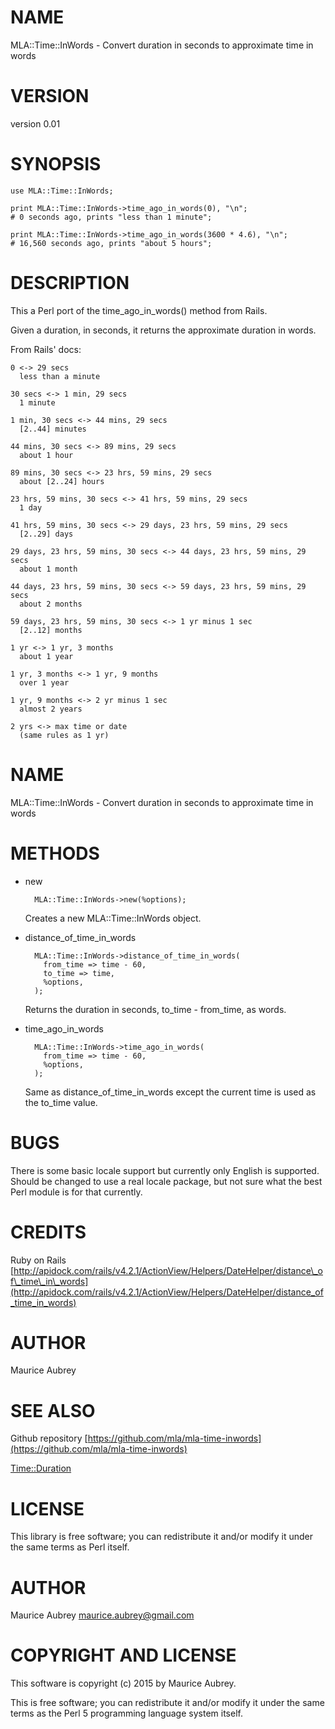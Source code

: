 # NAME

MLA::Time::InWords - Convert duration in seconds to approximate time in words

# VERSION

version 0.01

# SYNOPSIS

    use MLA::Time::InWords;

    print MLA::Time::InWords->time_ago_in_words(0), "\n";
    # 0 seconds ago, prints "less than 1 minute";

    print MLA::Time::InWords->time_ago_in_words(3600 * 4.6), "\n";
    # 16,560 seconds ago, prints "about 5 hours";

# DESCRIPTION

This a Perl port of the time\_ago\_in\_words() method from Rails.

Given a duration, in seconds, it returns the approximate duration in words.

From Rails' docs:

    0 <-> 29 secs
      less than a minute

    30 secs <-> 1 min, 29 secs
      1 minute

    1 min, 30 secs <-> 44 mins, 29 secs
      [2..44] minutes

    44 mins, 30 secs <-> 89 mins, 29 secs
      about 1 hour

    89 mins, 30 secs <-> 23 hrs, 59 mins, 29 secs
      about [2..24] hours

    23 hrs, 59 mins, 30 secs <-> 41 hrs, 59 mins, 29 secs
      1 day

    41 hrs, 59 mins, 30 secs <-> 29 days, 23 hrs, 59 mins, 29 secs
      [2..29] days

    29 days, 23 hrs, 59 mins, 30 secs <-> 44 days, 23 hrs, 59 mins, 29 secs
      about 1 month

    44 days, 23 hrs, 59 mins, 30 secs <-> 59 days, 23 hrs, 59 mins, 29 secs
      about 2 months

    59 days, 23 hrs, 59 mins, 30 secs <-> 1 yr minus 1 sec
      [2..12] months

    1 yr <-> 1 yr, 3 months
      about 1 year

    1 yr, 3 months <-> 1 yr, 9 months
      over 1 year

    1 yr, 9 months <-> 2 yr minus 1 sec
      almost 2 years

    2 yrs <-> max time or date
      (same rules as 1 yr)

# NAME

MLA::Time::InWords - Convert duration in seconds to approximate time in words

# METHODS

- new

        MLA::Time::InWords->new(%options);

    Creates a new MLA::Time::InWords object.

- distance\_of\_time\_in\_words 

        MLA::Time::InWords->distance_of_time_in_words(
          from_time => time - 60,
          to_time => time,
          %options,
        );

    Returns the duration in seconds, to\_time - from\_time, as words.

- time\_ago\_in\_words

        MLA::Time::InWords->time_ago_in_words(
          from_time => time - 60,
          %options,
        );

    Same as distance\_of\_time\_in\_words except the current time is used 
    as the to\_time value.

# BUGS

There is some basic locale support but currently only
English is supported. Should be changed to use a real locale package, but not
sure what the best Perl module is for that currently.

# CREDITS

Ruby on Rails
[http://apidock.com/rails/v4.2.1/ActionView/Helpers/DateHelper/distance\_of\_time\_in\_words](http://apidock.com/rails/v4.2.1/ActionView/Helpers/DateHelper/distance_of_time_in_words)

# AUTHOR

Maurice Aubrey

# SEE ALSO

Github repository [https://github.com/mla/mla-time-inwords](https://github.com/mla/mla-time-inwords)

[Time::Duration](https://metacpan.org/pod/Time::Duration)

# LICENSE

This library is free software; you can redistribute it and/or modify it under the same terms as Perl itself.

# AUTHOR

Maurice Aubrey <maurice.aubrey@gmail.com>

# COPYRIGHT AND LICENSE

This software is copyright (c) 2015 by Maurice Aubrey.

This is free software; you can redistribute it and/or modify it under
the same terms as the Perl 5 programming language system itself.
